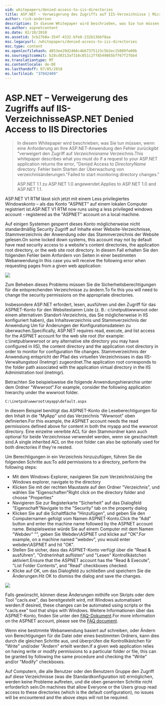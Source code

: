 ```yaml
---
uid: whitepapers/denied-access-to-iis-directories
title: ASP.NET – Verweigerung des Zugriffs auf IIS-Verzeichnisse | Microsoft-Dokumentation
author: rick-anderson
description: In diesem Whitepaper wird beschrieben, was Sie tun müssen, wenn eine Anforderung an die ASP.NET-Anwendung gibt, den Fehler "Zugriff verweigert Verzeichnisname-Verzeichnis zurück. Fehler beim s...
ms.author: aspnetcontent
ms.date: 02/10/2010
ms.assetid: 3cb27b8a-354f-4332-bfe0-232b13bbf8aa
msc.legacyurl: /whitepapers/denied-access-to-iis-directories
msc.type: content
ms.openlocfilehash: 4853ee29d2468c4b67375123c5b2ec15089fe09b
ms.sourcegitcommit: b28cd0313af316c051c2ff8549865bff67f2fbb4
ms.translationtype: MT
ms.contentlocale: de-DE
ms.lasthandoff: 07/05/2018
ms.locfileid: "37842409"
---
```

<a name="aspnet-denied-access-to-iis-directories"></a><span data-ttu-id="f1863-104">ASP.NET – Verweigerung des Zugriffs auf IIS-Verzeichnisse</span><span class="sxs-lookup"><span data-stu-id="f1863-104">ASP.NET Denied Access to IIS Directories</span></span>
====================
> <span data-ttu-id="f1863-105">In diesem Whitepaper wird beschrieben, was Sie tun müssen, wenn eine Anforderung an Ihre ASP.NET-Anwendung den Fehler zurückgibt "verweigert den Zugriff auf *Verzeichnisname* Verzeichnis.</span><span class="sxs-lookup"><span data-stu-id="f1863-105">This whitepaper describes what you must do if a request to your ASP.NET application returns the error, "Denied Access to *DirectoryName* directory.</span></span> <span data-ttu-id="f1863-106">Fehler beim Starten der Überwachung von verzeichnisänderungen."</span><span class="sxs-lookup"><span data-stu-id="f1863-106">Failed to start monitoring directory changes."</span></span>
> 
> <span data-ttu-id="f1863-107">ASP.NET 1.1 zu ASP.NET 1.0 angewendet.</span><span class="sxs-lookup"><span data-stu-id="f1863-107">Applies to ASP.NET 1.0 and ASP.NET 1.1.</span></span>


<span data-ttu-id="f1863-108">ASP.NET V1 RTM lässt sich jetzt mit einem Less privilegiertes Windowskonto – als das Konto "ASPNET" auf einem lokalen Computer registriert ist.</span><span class="sxs-lookup"><span data-stu-id="f1863-108">ASP.NET V1 RTM now runs using a less privileged windows account - registered as the "ASPNET" account on a local machine.</span></span>

<span data-ttu-id="f1863-109">Auf einigen Systemen gesperrt dieses Konto möglicherweise nicht standardmäßig Security Zugriff auf Inhalte einer Website-Verzeichnisse, Stammverzeichnis der Anwendung oder das Stammverzeichnis der Website gelesen.</span><span class="sxs-lookup"><span data-stu-id="f1863-109">On some locked down systems, this account may not by default have read security access to a website's content directories, the application root directory, or the web site root directory.</span></span> <span data-ttu-id="f1863-110">In diesem Fall erhalten Sie den folgenden Fehler beim Anfordern von Seiten in einer bestimmten Webanwendung:</span><span class="sxs-lookup"><span data-stu-id="f1863-110">In this case you will receive the following error when requesting pages from a given web application:</span></span>

![](denied-access-to-iis-directories/_static/image1.jpg)

<span data-ttu-id="f1863-111">Zum Beheben dieses Problems müssen Sie die Sicherheitsberechtigungen für die entsprechenden Verzeichnisse zu ändern.</span><span class="sxs-lookup"><span data-stu-id="f1863-111">To fix this you will need to change the security permissions on the appropriate directories.</span></span>

<span data-ttu-id="f1863-112">Insbesondere ASP.NET erfordert, lesen, ausführen und den Zugriff für das ASPNET-Konto für den Websitestamm Liste (z. B.: c:\inetpub\wwwroot oder einem alternativen Standort-Verzeichnis, das Sie möglicherweise in IIS konfiguriert haben), das Inhaltsverzeichnis und Stammverzeichnis der Anwendung Um für Änderungen der Konfigurationsdateien zu überwachen.</span><span class="sxs-lookup"><span data-stu-id="f1863-112">Specifically, ASP.NET requires read, execute, and list access for the ASPNET account for the web site root (for example: c:\inetpub\wwwroot or any alternative site directory you may have configured in IIS), the content directory and the application root directory in order to monitor for configuration file changes.</span></span> <span data-ttu-id="f1863-113">Stammverzeichnis der Anwendung entspricht der Pfad des virtuellen Verzeichnisses in das IIS-Verwaltungstool (Inetmgr) zugeordnet.</span><span class="sxs-lookup"><span data-stu-id="f1863-113">The application root corresponds to the folder path associated with the application virtual directory in the IIS Administration tool (inetmgr).</span></span>

<span data-ttu-id="f1863-114">Betrachten Sie beispielsweise die folgende Anwendungshierarchie unter dem Ordner "Wwwroot".</span><span class="sxs-lookup"><span data-stu-id="f1863-114">For example, consider the following application hierarchy under the wwwroot folder.</span></span>

`C:\inetpub\wwwroot\myapp\default.aspx`

<span data-ttu-id="f1863-115">In diesem Beispiel benötigt das ASPNET-Konto die Leseberechtigungen für den Inhalt in die "MyApp" und das Verzeichnis "Wwwroot" oben definierten.</span><span class="sxs-lookup"><span data-stu-id="f1863-115">For this example, the ASPNET account needs the read permissions defined above for content in both the myapp and the wwwroot directory.</span></span> <span data-ttu-id="f1863-116">Eine einzelne vererbte ACL für den Stammordner kann auch optional für beide Verzeichnisse verwendet werden, wenn sie geschachtelt sind.</span><span class="sxs-lookup"><span data-stu-id="f1863-116">A single inherited ACL on the root folder can also be optionally used for both directories if they're nested.</span></span>

<span data-ttu-id="f1863-117">Um Berechtigungen in ein Verzeichnis hinzuzufügen, führen Sie die folgenden Schritte aus:</span><span class="sxs-lookup"><span data-stu-id="f1863-117">To add permissions to a directory, perform the following steps:</span></span>

- <span data-ttu-id="f1863-118">Mit dem Windows-Explorer, navigieren Sie zum Verzeichnis</span><span class="sxs-lookup"><span data-stu-id="f1863-118">Using the Windows explorer, navigate to the directory</span></span>
- <span data-ttu-id="f1863-119">Klicken Sie mit der rechten Maustaste auf den Ordner "Verzeichnis", und wählen Sie "Eigenschaften"</span><span class="sxs-lookup"><span data-stu-id="f1863-119">Right click on the directory folder and choose "Properties"</span></span>
- <span data-ttu-id="f1863-120">Navigieren Sie zur Registerkarte "Sicherheit" auf das Dialogfeld "Eigenschaft"</span><span class="sxs-lookup"><span data-stu-id="f1863-120">Navigate to the "Security" tab on the property dialog</span></span>
- <span data-ttu-id="f1863-121">Klicken Sie auf die Schaltfläche "Hinzufügen", und geben Sie den Computernamen gefolgt vom Namen ASPNET-Konto.</span><span class="sxs-lookup"><span data-stu-id="f1863-121">Click the "Add" button and enter the machine name followed by the ASPNET account name.</span></span> <span data-ttu-id="f1863-122">Beispielsweise würde Sie auf einem Computer mit dem Namen "Webdev" "", geben Sie Webdev\ASPNET und klicke auf "OK".</span><span class="sxs-lookup"><span data-stu-id="f1863-122">For example, on a machine named "webdev", you would enter webdev\ASPNET and hit "OK".</span></span>
- <span data-ttu-id="f1863-123">Stellen Sie sicher, dass das ASPNET-Konto verfügt über die "Read &amp; ausführen", "Ordnerinhalt auflisten" und "Lesen" Kontrollkästchen aktiviert.</span><span class="sxs-lookup"><span data-stu-id="f1863-123">Ensure that the ASPNET account has the "Read &amp; Execute", "List Folder Contents", and "Read" checkboxes checked.</span></span>
- <span data-ttu-id="f1863-124">Klicke auf OK, um das Dialogfeld zu schließen und speichern Sie die Änderungen.</span><span class="sxs-lookup"><span data-stu-id="f1863-124">Hit OK to dismiss the dialog and save the changes.</span></span>

![](denied-access-to-iis-directories/_static/image2.jpg)

<span data-ttu-id="f1863-125">Falls gewünscht, können diese Änderungen mithilfe von Skripts oder dem Tool "cacls.exe", das bereitgestellt wird, mit Windows automatisiert werden.</span><span class="sxs-lookup"><span data-stu-id="f1863-125">If desired, these changes can be automated using scripts or the "cacls.exe" tool that ships with Windows.</span></span> <span data-ttu-id="f1863-126">Weitere Informationen über das ASPNET-Konto, finden Sie unter den [FAQ-Dokument](https://go.microsoft.com/fwlink/?LinkId=5828).</span><span class="sxs-lookup"><span data-stu-id="f1863-126">For more information on the ASPNET account, please see the [FAQ document](https://go.microsoft.com/fwlink/?LinkId=5828).</span></span>

<span data-ttu-id="f1863-127">Wenn eine bestimmte Webanwendung basiert auf schreiben, oder Ändern von Berechtigungen für die Datei oder eines bestimmten Ordners, kann dies durch die gleichen Schritte aus, und überprüfen die Kontrollkästchen für "Write" und/oder "Ändern" erteilt werden.</span><span class="sxs-lookup"><span data-stu-id="f1863-127">If a given web application relies on having write or modify permissions to a particular folder or file, this can be granted by following the same procedure and checking the "Write" and/or "Modify" checkboxes.</span></span>

<span data-ttu-id="f1863-128">Auf Computern, die alle Benutzer oder den Benutzern Gruppe den Zugriff auf diese Verzeichnisse (was die Standardkonfiguration ist) ermöglichen, werden keine Probleme auftreten, und die oben genannten Schritte nicht erforderlich sein.</span><span class="sxs-lookup"><span data-stu-id="f1863-128">On machines that allow Everyone or the Users group read access to these directories (which is the default configuration), no issues will be encountered and the above steps will not be required.</span></span>

